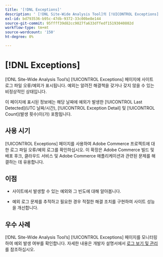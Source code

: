 ```yaml
---
title: '[!DNL Exceptions]'
description: ' [!DNL Site-Wide Analysis Tool]의 [!UICONTROL Exceptions] 탭, 사용 시기, 이점 및 모범 사례에 대해 알아봅니다.'
exl-id: bd793536-b95c-47db-9372-33c00be8e144
source-git-commit: 95ffff39d82cc9027fa633dffedf15193040802d
workflow-type: tm+mt
source-wordcount: '150'
ht-degree: 0%

---
```


# [!DNL Exceptions]

[!DNL Site-Wide Analysis Tool’s] [!UICONTROL Exceptions] 페이지에 사이트 로그 파일 오류/예외가 표시됩니다. 예외는 알려진 해결책을 갖거나 갖지 않을 수 있는 비정상적인 상태입니다.

이 페이지에 표시된 정보에는 해당 날짜에 예외가 발생한 [!UICONTROL Last Detected](UTC 날짜/시간), [!UICONTROL Exception Detail] 및 [!UICONTROL Count](발생 횟수)이(가) 포함됩니다.

## 사용 시기

[!UICONTROL Exceptions] 페이지를 사용하여 Adobe Commerce 프로젝트에 대한 로그 파일 오류/예외 로그를 확인하십시오. 이 확장은 Adobe Commerce 빌드 및 배포 후크, 클라우드 서비스 및 Adobe Commerce 애플리케이션과 관련된 문제를 해결하는 데 유용합니다.

## 이점

* 사이트에서 발생할 수 있는 예외와 그 빈도에 대해 알아봅니다.

* 예외 로그 문제를 추적하고 필요한 경우 적절한 해결 조치를 구현하여 사이트 성능을 개선합니다.

## 우수 사례

[!DNL Site-Wide Analysis Tool’s] [!UICONTROL Exceptions] 페이지를 모니터링하여 예외 발생 여부를 확인합니다. 자세한 내용은 개발자 설명서에서 [로그 보기 및 관리](https://devdocs.magento.com/cloud/project/log-locations.html)를 참조하십시오.
